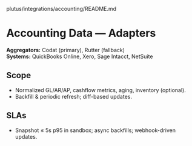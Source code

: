 plutus/integrations/accounting/README.md
# Accounting Data — Adapters
**Aggregators:** Codat (primary), Rutter (fallback)  
**Systems:** QuickBooks Online, Xero, Sage Intacct, NetSuite

## Scope
- Normalized GL/AR/AP, cashflow metrics, aging, inventory (optional).  
- Backfill & periodic refresh; diff-based updates.

## SLAs
- Snapshot ≤ 5s p95 in sandbox; async backfills; webhook-driven updates.
